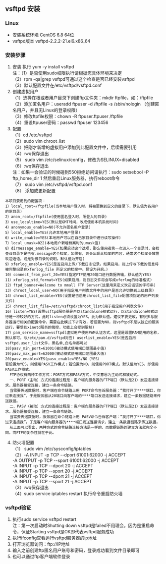## vsftpd 安装  
### Linux  
* 安装系统环境 CentOS 6.8 64位
* vsftpd版本 vsftpd-2.2.2-21.el6.x86_64  
### 安装步骤  
1. 安装 执行 yum -y install vsftpd  
注：（1）是否使用sudo权限执行请根据您具体环境来决定  
  （2）rpm -qa|grep vsftpd可通过这个检查是否已经安装vsftpd  
  （3）默认配置文件在/etc/vsftpd/vsftpd.conf  
2. 创建虚拟用户  
  （1）选择在根或者用户目录下创建ftp文件夹：mkdir ftpfile，如：/ftpfile
  （2）添加匿名用户：useradd ftpuser -d /ftpfile -s /sbin/nologin （创建匿名用户，并且无Linux的登录权限）  
  （3）修改ftpfile权限：chown -R ftpuser.ftpuser /ftpfile  
  （4）重设ftpuser密码：passwd ftpuser 123456
3. 配置  
  （1）cd /etc/vsftpd  
  （2）sudo vim chroot_list  
  （3）把刚才新增的虚拟用户添加到此配置文件中，后续需要引用  
  （4）:wq保存退出  
  （5） sudo vim /etc/selinux/config，修改为SELINUX=disabled  
  （6）:wq保存退出  
  注：如果一会验证的时候碰到550拒绝访问请执行：sudo setsebool -P ftp_home_dir 1 然后重启Linux服务器，执行reboot命令  
  （7） sudo vim /etc/vsftpd/vsftpd.conf  
  （8） 添加或更新配置  
  ```
  本项目要用到的配置项：
  1）local_root=/ftpfile(当本地用户登入时，将被更换到定义的目录下，默认值为各用户的家目录) 
  2）anon_root=/ftpfile(使用匿名登入时，所登入的目录) 
  3）use_localtime=YES(默认是GMT时间，改成使用本机系统时间)
  4）anonymous_enable=NO(不允许匿名用户登录)
  5）local_enable=YES(允许本地用户登录)
  6）write_enable=YES(本地用户可以在自己家目录中进行读写操作)
  7）local_umask=022(本地用户新增档案时的umask值)
  8）dirmessage_enable=YES(如果启动这个选项，那么使用者第一次进入一个目录时，会检查该目录下是否有.message这个档案，如果有，则会出现此档案的内容，通常这个档案会放置欢迎话语，或是对该目录的说明。默认值为开启)
  9）xferlog_enable=YES(是否启用上传/下载日志记录。如果启用，则上传与下载的信息将被完整纪录在xferlog_file 所定义的档案中。预设为开启。)
  10）connect_from_port_20=YES(指定FTP使用20端口进行数据传输，默认值为YES)
  11）xferlog_std_format=YES(如果启用，则日志文件将会写成xferlog的标准格式)
  12）ftpd_banner=Welcome to mmall FTP Server(这里用来定义欢迎话语的字符串)
  13）chroot_local_user=NO(用于指定用户列表文件中的用户是否允许切换到上级目录)
  14）chroot_list_enable=YES(设置是否启用chroot_list_file配置项指定的用户列表文件)
  15）chroot_list_file=/etc/vsftpd/chroot_list(用于指定用户列表文件)
  16）listen=YES(设置vsftpd服务器是否以standalone模式运行，以standalone模式运行是一种较好的方式，此时listen必须设置为YES，此为默认值。建议不要更改，有很多与服务器运行相关的配置命令，需要在此模式下才有效，若设置为NO，则vsftpd不是以独立的服务运行，要受到xinetd服务的管控，功能上会受到限制)
  17）pam_service_name=vsftpd(虚拟用户使用PAM认证方式，这里是设置PAM使用的名称，默认即可，与/etc/pam.d/vsftpd对应) userlist_enable=YES(是否启用vsftpd.user_list文件，黑名单,白名单都可以
  18)pasv_min_port=61001(被动模式使用端口范围最小值)
  19)pasv_max_port=62000(被动模式使用端口范围最大值)
  20)pasv_enable=YES(pasv_enable=YES/NO（YES）
  若设置为YES，则使用PASV工作模式；若设置为NO，则使用PORT模式。默认值为YES，即使用PASV工作模式。
    FTP协议有两种工作方式：PORT方式和PASV方式，中文意思为主动式和被动式。
    一、PORT（主动）方式的连接过程是：客户端向服务器的FTP端口（默认是21）发送连接请求，服务器接受连接，建立一条命令链路。 
    当需要传送数据时，客户端在命令链路上用 PORT命令告诉服务器：“我打开了****端口，你过来连接我”。于是服务器从20端口向客户端的****端口发送连接请求，建立一条数据链路来传送数据。
    二、PASV（被动）方式的连接过程是：客户端向服务器的FTP端口（默认是21）发送连接请求，服务器接受连接，建立一条命令链路。 
    当需要传送数据时，服务器在命令链路上用 PASV命令告诉客户端：“我打开了****端口，你过来连接我”。于是客户端向服务器的****端口发送连接请求，建立一条数据链路来传送数据。 
    从上面可以看出，两种方式的命令链路连接方法是一样的，而数据链路的建立方法就完全不同。而FTP的复杂性就在于此。
  ```
4. 防火墙配置  
  （1） sudo vim /etc/sysconfig/iptables  
  （2）-A INPUT -p TCP --dport 61001:62000 -j ACCEPT  
  -A OUTPUT -p TCP --sport 61001:62000 -j ACCEPT  
  -A INPUT -p TCP --dport 20 -j ACCEPT  
  -A INPUT -p TCP --sport 20 -j ACCEPT  
  -A INPUT -p TCP --dport 21 -j ACCEPT  
  -A INPUT -p TCP --sport 21 -j ACCEPT  
  （3）:wq保存退出  
  （4）sudo service iptables restart 执行命令重启防火墙  
### vsftpd验证
1. 执行sudo service vsftpd restart  
  注：第一次启动时Shutting down vsftpd是failed不用理会，因为是重启命令，保证Starting vsftpd是OK即代表vsftpd服务成功  
2. 执行ifconfig查看运行vsftpd服务器的ip地址  
3. 打开浏览器访问：ftp://IP地址  
4. 输入之前创建ftp匿名用户账号和密码，登录成功看到文件目录即可   
5. 也可以通过ftp客户端软件登录